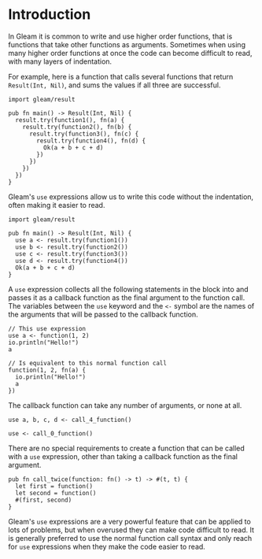 # Introduction

In Gleam it is common to write and use higher order functions, that is functions that take other functions as arguments. Sometimes when using many higher order functions at once the code can become difficult to read, with many layers of indentation.

For example, here is a function that calls several functions that return `Result(Int, Nil)`, and sums the values if all three are successful.

```gleam
import gleam/result

pub fn main() -> Result(Int, Nil) {
  result.try(function1(), fn(a) {
    result.try(function2(), fn(b) {
      result.try(function3(), fn(c) {
        result.try(function4(), fn(d) {
          Ok(a + b + c + d)
        })
      })
    })
  })
}
```

Gleam's `use` expressions allow us to write this code without the indentation, often making it easier to read.

```gleam
import gleam/result

pub fn main() -> Result(Int, Nil) {
  use a <- result.try(function1())
  use b <- result.try(function2())
  use c <- result.try(function3())
  use d <- result.try(function4())
  Ok(a + b + c + d)
}
```

A `use` expression collects all the following statements in the block into and passes it as a callback function as the final argument to the function call. The variables between the `use` keyword and the `<-` symbol are the names of the arguments that will be passed to the callback function.

```gleam
// This use expression
use a <- function(1, 2)
io.println("Hello!")
a

// Is equivalent to this normal function call
function(1, 2, fn(a) {
  io.println("Hello!")
  a
})
```

The callback function can take any number of arguments, or none at all.

```gleam
use a, b, c, d <- call_4_function()

use <- call_0_function()
```

There are no special requirements to create a function that can be called with a `use` expression, other than taking a callback function as the final argument.

```gleam
pub fn call_twice(function: fn() -> t) -> #(t, t) {
  let first = function()
  let second = function()
  #(first, second)
}
```

Gleam's `use` expressions are a very powerful feature that can be applied to lots of problems, but when overused they can make code difficult to read. It is generally preferred to use the normal function call syntax and only reach for `use` expressions when they make the code easier to read.

